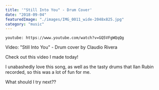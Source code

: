 ```yaml
---
title: '"Still Into You" - Drum Cover'
date: "2018-09-04"
featuredImage: "./images/IMG_0011_wide-2048x825.jpg"
category: "music"
---
```


`youtube: https://www.youtube.com/watch?v=GQ5VFgWQqQg`

Video: "Still Into You" - Drum cover by Claudio Rivera

Check out this video I made today!

I unabashedly love this song, as well as the tasty drums that Ilan Rubin recorded, so this was a lot of fun for me.

What should I try next??
